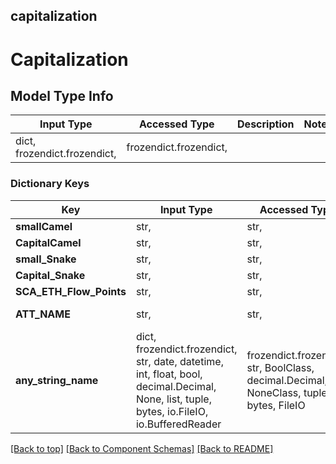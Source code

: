 <a name="top"></a>
## capitalization
# Capitalization

## Model Type Info
Input Type | Accessed Type | Description | Notes
------------ | ------------- | ------------- | -------------
dict, frozendict.frozendict,  | frozendict.frozendict,  |  |

### Dictionary Keys
Key | Input Type | Accessed Type | Description | Notes
------------ | ------------- | ------------- | ------------- | -------------
**smallCamel** | str,  | str,  |  | [optional]
**CapitalCamel** | str,  | str,  |  | [optional]
**small_Snake** | str,  | str,  |  | [optional]
**Capital_Snake** | str,  | str,  |  | [optional]
**SCA_ETH_Flow_Points** | str,  | str,  |  | [optional]
**ATT_NAME** | str,  | str,  | Name of the pet  | [optional]
**any_string_name** | dict, frozendict.frozendict, str, date, datetime, int, float, bool, decimal.Decimal, None, list, tuple, bytes, io.FileIO, io.BufferedReader | frozendict.frozendict, str, BoolClass, decimal.Decimal, NoneClass, tuple, bytes, FileIO | any string name can be used but the value must be the correct type | [optional]

[[Back to top]](#top) [[Back to Component Schemas]](../../../README.md#Component-Schemas) [[Back to README]](../../../README.md)